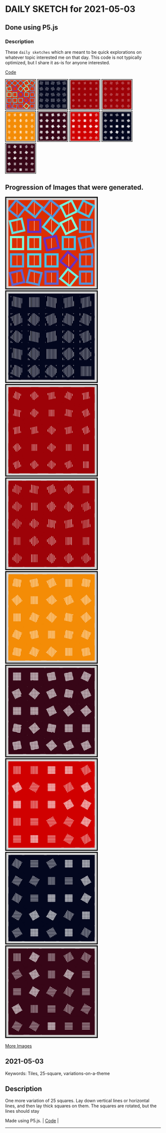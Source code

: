 # DAILY SKETCH for 2021-05-03

## Done using P5.js

### Description

These `daily sketches` which are meant to be quick explorations     on whatever topic interested me on that day. This code is not typically optimized, but I share it as-is     for anyone interested.

[Code](2021-05-03) 

<img src = 'images/keep_2021-05-03-19-11-05.png' width = '100'> <img src = 'images/keep_2021-05-03-19-16-24.png' width = '100'> <img src = 'images/keep_2021-05-03-19-17-10.png' width = '100'> <img src = 'images/keep_2021-05-03-19-17-46.png' width = '100'> <img src = 'images/keep_2021-05-03-19-19-01.png' width = '100'> <img src = 'images/keep_2021-05-03-19-20-52.png' width = '100'> <img src = 'images/keep_2021-05-03-19-25-20.png' width = '100'> <img src = 'images/keep_2021-05-03-19-26-05.png' width = '100'> <img src = 'images/keep_2021-05-03-19-26-18.png' width = '100'> 

## Progression of Images that were generated.

<img src = 'images/keep_2021-05-03-19-11-05.png' width = '300'> 
<img src = 'images/keep_2021-05-03-19-16-24.png' width = '300'> 
<img src = 'images/keep_2021-05-03-19-17-10.png' width = '300'> 
<img src = 'images/keep_2021-05-03-19-17-46.png' width = '300'> 
<img src = 'images/keep_2021-05-03-19-19-01.png' width = '300'> 
<img src = 'images/keep_2021-05-03-19-20-52.png' width = '300'> 
<img src = 'images/keep_2021-05-03-19-25-20.png' width = '300'> 
<img src = 'images/keep_2021-05-03-19-26-05.png' width = '300'> 
<img src = 'images/keep_2021-05-03-19-26-18.png' width = '300'> 


[More Images](2021-05-03/images) 

## 2021-05-03
Keywords: Tiles, 25-square, variations-on-a-theme 

## Description 

 One more variation of 25 squares. Lay down vertical lines or horizontal lines, and then lay thick squares on them. The squares are rotated, but the lines should stay
 

Made using P5.js. | [Code](2021/2021-05-03/) | 

-----

